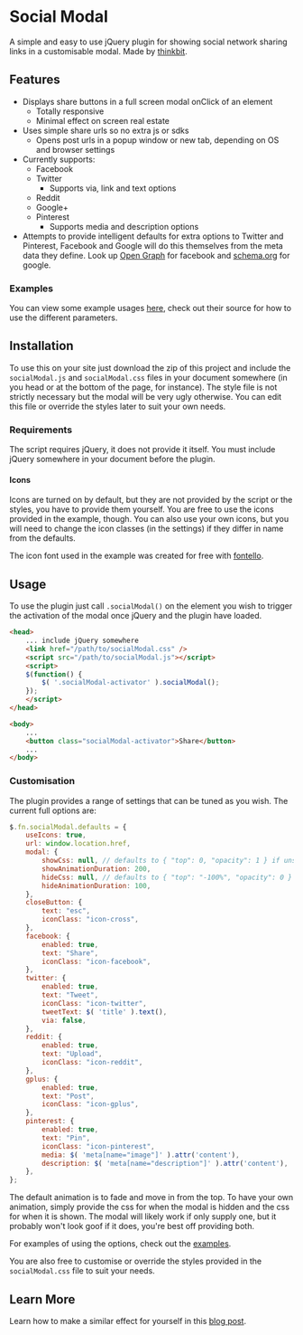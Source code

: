 # Social Modal
A simple and easy to use jQuery plugin for showing social network sharing links in a customisable modal.
Made by [thinkbit](http://thinkbit.co.uk).

## Features
- Displays share buttons in a full screen modal onClick of an element
    - Totally responsive
    - Minimal effect on screen real estate
- Uses simple share urls so no extra js or sdks
    - Opens post urls in a popup window or new tab, depending on OS and browser settings
- Currently supports:
    - Facebook
    - Twitter
        - Supports via, link and text options
    - Reddit
    - Google+
    - Pinterest  
        - Supports media and description options  
- Attempts to provide intelligent defaults for extra options to Twitter and Pinterest, Facebook and Google
will do this themselves from the meta data they define. Look up [Open Graph](http://ogp.me) for facebook
and [schema.org](http://schema.org) for google.

### Examples
You can view some example usages [here](http://thinkbituk.github.io/social-modal/), check out their source
for how to use the different parameters.

## Installation
To use this on your site just download the zip of this project and include the `socialModal.js` and
`socialModal.css` files in your document somewhere (in you head or at the bottom of the page, for instance).
The style file is not strictly necessary but the modal will be very ugly otherwise. You can edit this file
or override the styles later to suit your own needs.

### Requirements
The script requires jQuery, it does not provide it itself. You must include jQuery somewhere in your document
before the plugin.

#### Icons
Icons are turned on by default, but they are not provided by the script or the styles, you have to provide
them yourself. You are free to use the icons provided in the example, though. You can also use your own icons,
but you will need to change the icon classes (in the settings) if they differ in name from the defaults.

The icon font used in the example was created for free with [fontello](http://www.fontello.com).

## Usage
To use the plugin just call `.socialModal()` on the element you wish to trigger the activation of the
modal once jQuery and the plugin have loaded.

```html
<head>
    ... include jQuery somewhere
    <link href="/path/to/socialModal.css" />
    <script src="/path/to/socialModal.js"></script>
    <script>
    $(function() {
        $( '.socialModal-activator' ).socialModal();
    });
    </script>
</head>

<body>
    ...
    <button class="socialModal-activator">Share</button>
    ...
</body>

```

### Customisation
The plugin provides a range of settings that can be tuned as you wish. The current full options are:

```javascript
$.fn.socialModal.defaults = {
    useIcons: true,
    url: window.location.href,
    modal: {
        showCss: null, // defaults to { "top": 0, "opacity": 1 } if unset
        showAnimationDuration: 200,
        hideCss: null, // defaults to { "top": "-100%", "opacity": 0 } if unset
        hideAnimationDuration: 100,
    },
    closeButton: {
        text: "esc",
        iconClass: "icon-cross",
    },
    facebook: {
        enabled: true,
        text: "Share",
        iconClass: "icon-facebook",
    },
    twitter: {
        enabled: true,
        text: "Tweet",
        iconClass: "icon-twitter",
        tweetText: $( 'title' ).text(),
        via: false,
    },
    reddit: {
        enabled: true,
        text: "Upload",
        iconClass: "icon-reddit",
    },
    gplus: {
        enabled: true,
        text: "Post",
        iconClass: "icon-gplus",
    },
    pinterest: {
        enabled: true,
        text: "Pin",
        iconClass: "icon-pinterest",
        media: $( 'meta[name="image"]' ).attr('content'),
        description: $( 'meta[name="description"]' ).attr('content'),
    },
};
```
The default animation is to fade and move in from the top. To have your own animation, simply provide the css
for when the modal is hidden and the css for when it is shown. The modal will likely work if only supply one,
but it probably won't look goof if it does, you're best off providing both.

For examples of using the options, check out the [examples](http://thinkbituk.github.io/social-modal/).

You are also free to customise or override the styles provided in the `socialModal.css` file to suit
your needs.

## Learn More
Learn how to make a similar effect for yourself in this
[blog post](http://blog.thinkbit.co.uk/a-simple-social-sharer-modal).
